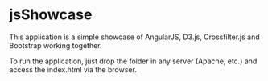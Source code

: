 
jsShowcase
===============

<p>
   This application is a simple showcase of AngularJS, D3.js, Crossfilter.js and Bootstrap working together.
</p>
<p>
 To run the application, just drop the folder in any server (Apache, etc.) and access the index.html via the browser.
</p>

